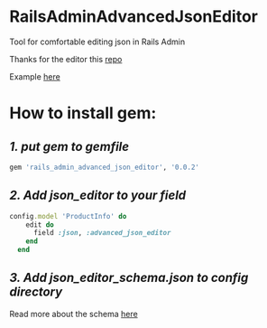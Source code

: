 # RailsAdminAdvancedJsonEditor

Tool for comfortable editing json in Rails Admin

Thanks for the editor this [repo](https://github.com/jdorn/json-editor) 

Example [here](http://jeremydorn.com/json-editor/)

# How to install gem: 

## _1. put gem to gemfile_

```ruby
gem 'rails_admin_advanced_json_editor', '0.0.2'
```

## _2. Add json_editor to your field_

```ruby
config.model 'ProductInfo' do
    edit do
      field :json, :advanced_json_editor
    end
  end
```

## _3. Add json_editor_schema.json to config directory_

Read more about the schema [here](https://github.com/jdorn/json-editor)
